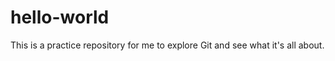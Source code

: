 hello-world
===========

This is a practice repository for me to explore Git and see what it's all about.
